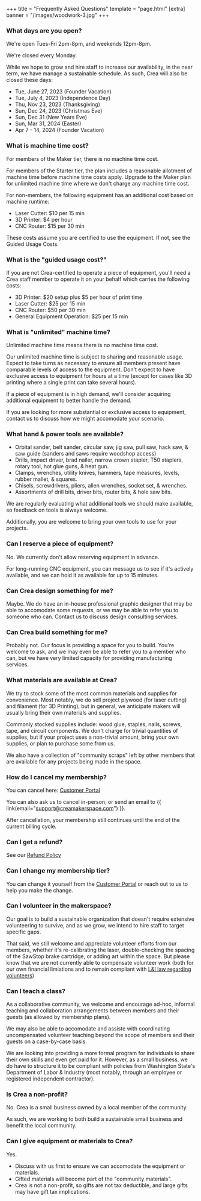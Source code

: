 +++
title = "Frequently Asked Questions"
template = "page.html"
[extra]
banner = "/images/woodwork-3.jpg"
+++

### What days are you open?

We're open Tues-Fri 2pm-8pm, and weekends 12pm-8pm.

We're closed every Monday.

While we hope to grow and hire staff to increase our availability, in the near term,
we have manage a sustainable schedule. As such, Crea will also be closed these days:

- Tue, June 27, 2023 (Founder Vacation)
- Tue, July 4, 2023 (Independence Day)
- Thu, Nov 23, 2023 (Thanksgiving)
- Sun, Dec 24, 2023 (Christmas Eve)
- Sun, Dec 31 (New Years Eve)
- Sun, Mar 31, 2024 (Easter)
- Apr 7 - 14, 2024 (Founder Vacation)

### What is machine time cost?

For members of the Maker tier, there is no machine time cost.

For members of the Starter tier, the plan includes a reasonable allotment of machine time before machine time costs apply. Upgrade to the Maker plan for unlimited machine time where we don't charge any machine time cost.

For non-members, the following equipment has an additional cost based on machine runtime:

- Laser Cutter: $10 per 15 min
- 3D Printer: $4 per hour
- CNC Router: $15 per 30 min
 
These costs assume you are certified to use the equipment. If not, see the Guided Usage Costs.

### What is the "guided usage cost?"

If you are not Crea-certified to operate a piece of equipment, you'll need a Crea staff member to operate it on your behalf which carries the following costs:

- 3D Printer: $20 setup plus $5 per hour of print time
- Laser Cutter: $25 per 15 min
- CNC Router: $50 per 30 min
- General Equipment Operation: $25 per 15 min

### What is "unlimited" machine time?

Unlimited machine time means there is no machine time cost.

Our unlimited machine time is subject to sharing and reasonable usage. Expect to take turns as necessary to ensure all members present have comparable levels of access to the equipment. Don't expect to have exclusive access to equipment for hours at a time (except for cases like 3D printing where a single print can take several hours).

If a piece of equipment is in high demand, we'll consider acquiring additional equipment to better handle the demand.

If you are looking for more substantial or exclusive access to equipment, contact us to discuss how we might accomodate your scenario.

### What hand & power tools are available?

- Orbital sander, belt sander, circular saw, jig saw, pull saw, hack saw, & saw guide (sanders and saws require woodshop access)
- Drills, impact driver, brad nailer, narrow crown stapler, T50 staplers, rotary tool, hot glue guns, & heat gun.
- Clamps, wrenches, utility knives, hammers, tape measures, levels, rubber mallet, & squares. 
- Chisels, screwdrivers, pliers, allen wrenches, socket set, & wrenches.
- Assortments of drill bits, driver bits, router bits, & hole saw bits. 

We are regularly evaluating what additional tools we should make available, so feedback on tools is always welcome. 

Additionally, you are welcome to bring your own tools to use for your projects.


### Can I reserve a piece of equipment?

No. We currently don't allow reserving equipment in advance.

For long-running CNC equipment, you can message us to see if it's actively available, and we can hold it as available for up to 15 minutes.

### Can Crea design something for me?

Maybe. We do have an in-house professional graphic designer that may be able to accomodate some requests, or we may be able to refer you to someone who can. Contact us to discuss design consulting services.

### Can Crea build something for me?

Probably not. Our focus is providing a space for you to build. You're welcome to ask, and we may even be able to refer you to a member who can, but we have very limited capacity for providing manufacturing services.

### What materials are available at Crea?

We try to stock some of the most common materials and supplies for convenience. Most notably, we do sell project plywood (for laser cutting) and filament (for 3D Printing), but in general, we anticipate makers will usually bring their own materials and supplies.

Commonly stocked supplies include: wood glue, staples, nails, screws, tape, and circuit components. We don't charge for trivial quantities of supplies, but if your project uses a non-trivial amount, bring your own supplies, or plan to purchase some from us.

We also have a collection of "community scraps" left by other members that are available for any projects being made in the space.

### How do I cancel my membership?

You can cancel here: [Customer Portal](https://billing.stripe.com/p/login/4gw2aJasm65hgUw000)

You can also ask us to cancel in-person, or send an email to {{ link(email="support@creamakerspace.com") }}.

After cancellation, your membership still continues until the end of the current billing cycle.


### Can I get a refund?

See our [Refund Policy](http://localhost:1111/policies#refund-policy)

### Can I change my membership tier?

You can change it yourself from the [Customer Portal](https://billing.stripe.com/p/login/4gw2aJasm65hgUw000)
or reach out to us to help you make the change.

### Can I volunteer in the makerspace?

Our goal is to build a sustainable organization that doesn't require extensive volunteering to survive, and as we grow, we intend to hire staff to target specific gaps.

That said, we still welcome and appreciate volunteer efforts from our members, whether it's re-calibrating the laser, double-checking the spacing of the SawStop brake cartridge, or adding art within the space. But please know that we are not currently able to compensate volunteer work (both for our own financial limiations and to remain compliant with [L&I law regarding volunteers](https://www.lni.wa.gov/insurance/insurance-requirements/volunteers/))

### Can I teach a class?

As a collaborative community, we welcome and encourage ad-hoc, informal teaching and collaboration arrangements between members and their guests (as allowed by membership plans).

We may also be able to accomodate and assiste with coordinating uncompensated volunteer teaching beyond the scope of members and their guests on a case-by-case basis.

We are looking into providing a more formal program for individuals to share their own skills and even get paid for it. However, as a small business, we do have to structure it to be compliant with policies from Washington State's Department of Labor & Industry (most notably, through an employee or registered independent contractor).

### Is Crea a non-profit?

No. Crea is a small business owned by a local member of the community.

As such, we are working to both build a sustainable small business
and benefit the local community.

### Can I give equipment or materials to Crea?

Yes.

- Discuss with us first to ensure we can accomodate the equipment or materials.
- Gifted materials will become part of the "community materials".
- Crea is not a non-profit, so gifts are not tax deductible, and large gifts may have gift tax implications. 